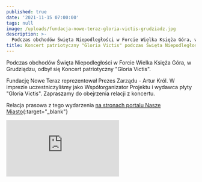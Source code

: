 ```yaml
---
published: true
date: '2021-11-15 07:00:00'
tags: null
image: /uploads/fundacja-nowe-teraz-gloria-victis-grudziadz.jpg
description: >-
  Podczas obchodów Święta Niepodległości w Forcie Wielka Księża Góra, w Grudziądzu, odbył się Koncert patriotyczny "Gloria Victis".  
title: Koncert patriotyczny "Gloria Victis" podczas Święta Niepodległości w Grudziądzu
---
```


Podczas obchodów Święta Niepodległości w Forcie Wielka Księża Góra, w Grudziądzu, odbył się Koncert patriotyczny "Gloria Victis". 

Fundację Nowe Teraz reprezentował Prezes Zarządu - Artur Król. W imprezie uczestniczyliśmy jako Współorganizator Projektu i wydawca płyty "Gloria Victis". Zapraszamy do obejrzenia relacji z koncertu.

Relacja prasowa z tego wydarzenia [na stronach portalu Nasze Miasto](https://grudziadz.naszemiasto.pl/tak-wygladaly-obchody-swieta-niepodleglosci-w-forcie-wielka/ar/c1-8542729?fbclid=IwAR2rkrb4jOtfGitnHm6PKel6Vig7iP_LM_Hz9zNEhoAaB_QJ2PBsw5J-7g8){:target="_blank"}

<div class="relative" style="padding-bottom: 56.25%">
<iframe class="absolute w-full h-full" src="https://www.youtube.com/embed/FO5CxuW6S80" frameborder="0" allow="accelerometer; autoplay; clipboard-write; encrypted-media; gyroscope; picture-in-picture" allowfullscreen></iframe>
</div>
